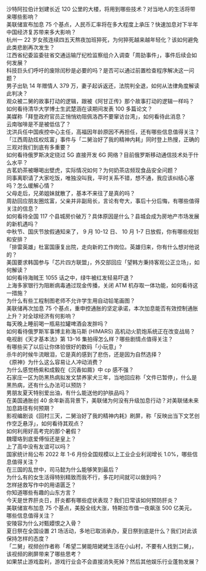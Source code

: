 沙特阿拉伯计划建长近 120 公里的大楼，将用到哪些技术？对当地人的生活将带来哪些影响？  
美联储宣布加息 75 个基点，人民币汇率将在多大程度上承压？快速加息对下半年中国经济复苏带来多大影响？  
杭州一 22 岁女孩连续四五天熬夜加班猝死，为何猝死越来越年轻化？该如何避免此类悲剧再次发生？  
江西省纪委监委驻省交通运输厅纪检监察组介入调查「周劼事件」，事件后续会如何发展？  
科技巨头们呼吁的废除闰秒是必要的吗？是否可以通过前置检查程序解决这一问题？  
男子出轨 14 年赠情人 379 万，妻子起诉返还，法院判全退，如何从法律角度解读此判决？  
观众被二舅的故事打动的逻辑，跟被《阿甘正传》那个故事打动的逻辑一样吗？  
如何看待清华大学博士生武楚涵在读期间发表 100 多篇论文？  
美媒称「拜登政府官员正悄悄劝阻佩洛西不要窜访台湾」，如何看待此消息？  
云南咖啡是不是被低估了？  
沈洪兵任中国疾控中心主任，高福因年龄原因不再担任，还有哪些信息值得关注？  
「江西周劼炫权炫富」事件与「二舅治好了我的精神内耗」同时登上热搜，正确的三观对我们到底有多重要？  
如何看待俄罗斯决定绕过 5G 直接开发 6G 网络？目前俄罗斯移动通信技术处于什么水平？  
古茗奶茶被曝喝出壁虎，实际情况如何？为何奶茶店频现食品安全问题？  
同事离职请了大家吃饭，唯独没叫我，平时关系不错，想不通，我应该纠结心塞吗？怎么缓解心情？  
父母走后，兄弟姐妹就散了，基本不来往了是真的吗？  
周劼回应朋友圈炫富，父亲并非副局长，言论有夸大，事后十分后悔，有哪些值得关注的信息？  
如何看待全国 117 个县城房价破万？具体原因是什么？县城会成为房地产市场发展的新机遇吗？  
中秋节、国庆节放假通知来了， 9 月 10-12 日、 10 月 1-7 日放假，你有哪些规划和安排？  
「排雷英雄」杜富国康复出院，走向新的工作岗位。英雄归来，你有什么想对他说的？  
美国要求韩国参与「芯片四方联盟」，外交部回应「望韩方秉持客观公正立场」，如何解读？  
如何看待海贼王 1055 话之中，绿牛被红发轻易吓退？  
上海多家银行为阻断病毒通过现金传播，关闭 ATM 机存取一体功能，如何看待这一措施？  
为什么有些工程制图老师不允许学生用自动铅笔画图？  
美联储再次加息 75 个基点，重申控通胀的坚定承诺，本次加息能否有效控制通胀上升？对全球经济有何影响？  
每天晚上睡前喝一瓶易拉罐啤酒会发胖吗？  
如何看待俄罗斯军事博主称海马斯 (HIMARS) 高机动火箭炮系统正在改变战局？  
电视剧《天才基本法》第 13-16 集拍得怎么样？哪些剧情点值得关注？  
有哪些买了以后让你体验很好的数码「小玩意」?  
杀牛的时候牛流眼泪，它是真的感到了悲伤，还是因为自然选择？  
《原神》为什么这么容易让人冲动消费？  
为什么感觉杨紫和成毅在《沉香如屑》中 cp 感不强？  
石家庄一区为防黑热病拟发文禁养家犬三年，当地回应称「文件已暂停」，什么是黑热病，还有什么办法可以预防？  
男朋友夏天特别爱出油，有什么能送他的护肤品吗？  
在美国通胀创 40 余年新高背景下，美联储为何没有升级加息行动？对美联储未来加息路径有何预期？  
影视编剧谈《回村三天，二舅治好了我的精神内耗》刷屏，称「反映出当下文艺创作空乏悬浮」，如何看待其观点？  
如何利用好高考完的那个暑假？  
魏璎珞到底爱傅恒还是皇上？  
上了高中没有友谊可以吗？  
国家统计局公布 2022 年 1-6 月份全国规模以上工业企业利润增长 1.0%，哪些信息值得关注？  
在三国的乱世中，司马懿为什么能够笑到最后？  
为什么有的女生活得特别精致而我不行，多花时间就可以做到吗？  
怎样拯救写作中的用语匮乏？  
你知道哪些有趣的山东方言？  
今天是世界肝炎日，肝炎都有哪些症状表现？我们日常该如何预防肝炎？  
美联储宣布加息 75 个基点，美股全线大涨，特斯拉市值一夜飙涨 500 亿美元，哪些信息值得关注？  
安陵容为什么对甄嬛恨之入骨？  
夏日祭在全国设置 21 场活动，多地已取消承办，夏日祭到底是什么？我们对此该保持怎样的态度？  
「二舅」视频创作者称「希望二舅能陪姥姥生活在小山村，不要有人找到二舅」，该视频的刷屏带来了哪些思考？  
如果禁止游戏盈利，游戏行业会不会直接消失死掉？然后其他娱乐行业蓬勃发展？  
